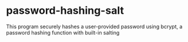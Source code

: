 # password-hashing-salt
This program securely hashes a user-provided password using bcrypt, a password hashing function with built-in salting
